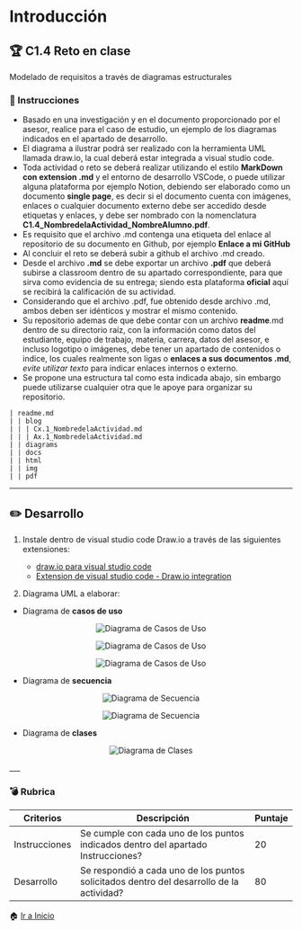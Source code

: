 # Introducción

## :trophy: C1.4 Reto en clase

Modelado de requisitos a través de diagramas estructurales

### :blue_book: Instrucciones

- Basado en una investigación y en el documento proporcionado por el asesor, realice para el caso de estudio, un ejemplo de los diagramas indicados en el apartado de desarrollo.
- El diagrama a ilustrar podrá ser realizado con la herramienta UML llamada draw.<span>io, la cual deberá estar integrada a visual studio code.
- Toda actividad o reto se deberá realizar utilizando el estilo **MarkDown con extension .md** y el entorno de desarrollo VSCode, o puede utilizar alguna plataforma por ejemplo Notion, debiendo ser elaborado como un documento **single page**, es decir si el documento cuenta con imágenes, enlaces o cualquier documento externo debe ser accedido desde etiquetas y enlaces, y debe ser nombrado con la nomenclatura **C1.4_NombredelaActividad_NombreAlumno.pdf**.
- Es requisito que el archivo .md contenga una etiqueta del enlace al repositorio de su documento en Github, por ejemplo **Enlace a mi GitHub**
- Al concluir el reto se deberá subir a github el archivo .md creado.
- Desde el archivo **.md** se debe exportar un archivo **.pdf** que deberá subirse a classroom dentro de su apartado correspondiente, para que sirva como evidencia de su entrega; siendo esta plataforma **oficial** aquí se recibirá la calificación de su actividad.
- Considerando que el archivo .pdf, fue obtenido desde archivo .md, ambos deben ser idénticos y mostrar el mismo contenido.
- Su repositorio ademas de que debe contar con un archivo **readme**.md dentro de su directorio raíz, con la información como datos del estudiante, equipo de trabajo, materia, carrera, datos del asesor, e incluso logotipo o imágenes, debe tener un apartado de contenidos o indice, los cuales realmente son ligas o **enlaces a sus documentos .md**, _evite utilizar texto_ para indicar enlaces internos o externo.
- Se propone una estructura tal como esta indicada abajo, sin embargo puede utilizarse cualquier otra que le apoye para organizar su repositorio.

```
| readme.md
| | blog
| | | Cx.1_NombredelaActividad.md
| | | Ax.1_NombredelaActividad.md
| | diagrams
| | docs
| | html
| | img
| | pdf    
```

___

## :pencil2: Desarrollo

1. Instale dentro de visual studio code Draw.<span>io a través de las siguientes extensiones:
    - [draw.io para visual studio code](https://marketplace.visualstudio.com/items?itemName=hediet.vscode-drawio "draw.io para visual studio code")
    - [Extension de visual studio code - Draw.io integration](https://www.youtube.com/watch?v=Y47ZlxoDWNI "Extension de visual studio code - Draw.io integration")

2. Diagrama UML a elaborar:
- Diagrama de **casos de uso**

<p align="center">
    <img alt="Diagrama de Casos de Uso" src="https://raw.githubusercontent.com/edgarcastillo17/avscastillo/main/diagrams/C1.4_UML_Casos_de_uso_secuencia_clases/C1.4_CasosDeUso_1.png">
</p>

<p align="center">
    <img alt="Diagrama de Casos de Uso" src="https://raw.githubusercontent.com/edgarcastillo17/avscastillo/main/diagrams/C1.4_UML_Casos_de_uso_secuencia_clases/C1.4_CasosDeUso_2.png">
</p>

<p align="center">
    <img alt="Diagrama de Casos de Uso" src="https://raw.githubusercontent.com/edgarcastillo17/avscastillo/main/diagrams/C1.4_UML_Casos_de_uso_secuencia_clases/C1.4_CasosDeUso_3.png">
</p>

- Diagrama de **secuencia**

<p align="center">
    <img alt="Diagrama de Secuencia" src="https://raw.githubusercontent.com/edgarcastillo17/avscastillo/main/diagrams/C1.4_UML_Casos_de_uso_secuencia_clases/C1.4_Secuencia_1.png">
</p>

<p align="center">
    <img alt="Diagrama de Secuencia" src="https://raw.githubusercontent.com/edgarcastillo17/avscastillo/main/diagrams/C1.4_UML_Casos_de_uso_secuencia_clases/C1.4_Secuencia_2.png">
</p>

- Diagrama de **clases**

<p align="center">
    <img alt="Diagrama de Clases" src="https://raw.githubusercontent.com/edgarcastillo17/avscastillo/main/diagrams/C1.4_UML_Casos_de_uso_secuencia_clases/C1.4_Clases.png">
</p>
___

### :bomb: Rubrica

| Criterios     | Descripción                                                                                  | Puntaje |
| ------------- | -------------------------------------------------------------------------------------------- | ------- |
| Instrucciones | Se cumple con cada uno de los puntos indicados dentro del apartado Instrucciones?            | 20 |
| Desarrollo    | Se respondió a cada uno de los puntos solicitados dentro del desarrollo de la actividad?     | 80      |

:house: [Ir a Inicio](https://github.com/edgarcastillo17/avscastillo)